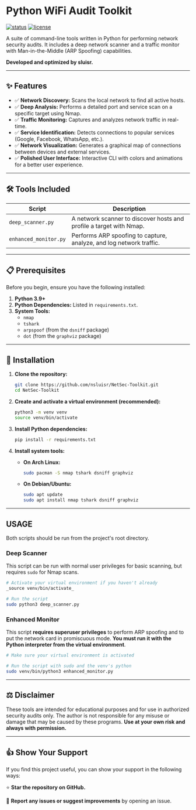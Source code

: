 # Python WiFi Audit Toolkit

[![status](https://img.shields.io/badge/status-active-brightgreen)](#)
[![license](https://img.shields.io/badge/license-MIT-blue)](/LICENSE)

A suite of command-line tools written in Python for performing network security audits. It includes a deep network scanner and a traffic monitor with Man-in-the-Middle (ARP Spoofing) capabilities.

**Developed and optimized by sluisr.**

---

## ✨ Features

- ✅ **Network Discovery:** Scans the local network to find all active hosts.
- ✅ **Deep Analysis:** Performs a detailed port and service scan on a specific target using Nmap.
- ✅ **Traffic Monitoring:** Captures and analyzes network traffic in real-time.
- ✅ **Service Identification:** Detects connections to popular services (Google, Facebook, WhatsApp, etc.).
- ✅ **Network Visualization:** Generates a graphical map of connections between devices and external services.
- ✅ **Polished User Interface:** Interactive CLI with colors and animations for a better user experience.

---

## 🛠️ Tools Included

| Script                | Description                                                                        |
|-----------------------|------------------------------------------------------------------------------------|
| `deep_scanner.py`     | A network scanner to discover hosts and profile a target with Nmap.                |
| `enhanced_monitor.py` | Performs ARP spoofing to capture, analyze, and log network traffic.                |

---

## 📋 Prerequisites

Before you begin, ensure you have the following installed:

1.  **Python 3.9+**
2.  **Python Dependencies:** Listed in `requirements.txt`.
3.  **System Tools:**
    - `nmap`
    - `tshark`
    - `arpspoof` (from the `dsniff` package)
    - `dot` (from the `graphviz` package)

---

## 🚀 Installation

1.  **Clone the repository:**
    ```bash
    git clone https://github.com/nsluisr/NetSec-Toolkit.git
    cd NetSec-Toolkit
    ```

2.  **Create and activate a virtual environment (recommended):**
    ```bash
    python3 -m venv venv
    source venv/bin/activate
    ```

3.  **Install Python dependencies:**
    ```bash
    pip install -r requirements.txt
    ```

4.  **Install system tools:**
    - **On Arch Linux:**
      ```bash
      sudo pacman -S nmap tshark dsniff graphviz
      ```
    - **On Debian/Ubuntu:**
      ```bash
      sudo apt update
      sudo apt install nmap tshark dsniff graphviz
      ```

---

## USAGE

Both scripts should be run from the project's root directory.

### Deep Scanner

This script can be run with normal user privileges for basic scanning, but requires `sudo` for Nmap scans.

```bash
# Activate your virtual environment if you haven't already
_source venv/bin/activate_

# Run the script
sudo python3 deep_scanner.py
```

### Enhanced Monitor

This script **requires superuser privileges** to perform ARP spoofing and to put the network card in promiscuous mode. **You must run it with the Python interpreter from the virtual environment**.

```bash
# Make sure your virtual environment is activated

# Run the script with sudo and the venv's python
sudo venv/bin/python3 enhanced_monitor.py
```

---

## ⚖️ Disclaimer

These tools are intended for educational purposes and for use in authorized security audits only. The author is not responsible for any misuse or damage that may be caused by these programs. **Use at your own risk and always with permission.**

---

## 👍 Show Your Support

If you find this project useful, you can show your support in the following ways:

⭐ **Star the repository on GitHub.**

🐛 **Report any issues or suggest improvements** by opening an issue.